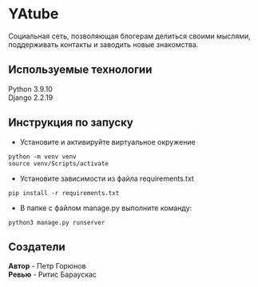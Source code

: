 # YAtube

Социальная сеть, позволяющая блогерам делиться своими мыслями,
 поддерживать контакты и заводить новые знакомства.


## Используемые технологии
Python 3.9.10  
Django 2.2.19


## Инструкция по запуску
- Установите и активируйте виртуальное окружение
```
python -m venv venv
source venv/Scripts/activate
```
- Установите зависимости из файла requirements.txt
```
pip install -r requirements.txt
``` 
- В папке с файлом manage.py выполните команду:
```
python3 manage.py runserver
```


## Создатели

**Автор** - Петр Горюнов  
**Ревью** - Ритис Бараускас